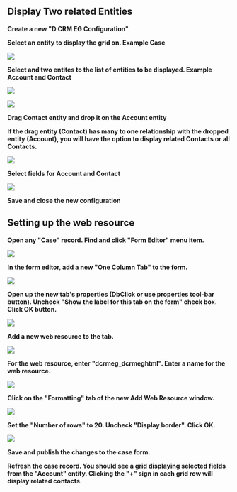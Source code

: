 ## Display Two related Entities

**Create a new "D CRM EG Configuration"**

**Select an entity to display the grid on. Example Case**

![](/docs/Display%20Two%20related%20Entities_config1copy.png)

**Select and two entites to the list of entities to be displayed. Example Account and Contact**

![](/docs/Display%20Two%20related%20Entities_config2copy.png)

![](/docs/Display%20Two%20related%20Entities_config10copy.png)

**Drag Contact entity and drop it on the Account entity**

**If the drag entity (Contact) has many to one relationship with the dropped entity (Account), you will have the option to display related Contacts or all Contacts.**

![](/docs/Display%20Two%20related%20Entities_config12copy.png)

**Select fields for Account and Contact**

![](/docs/Display%20Two%20related%20Entities_configuration.PNG)

**Save and close the new configuration**


## Setting up the web resource

**Open any "Case" record. Find and click "Form Editor" menu item.**

![](/docs/Display%20Two%20related%20Entities_case1copy.png)

**In the form editor, add a new "One Column Tab" to the form.**

![](/docs/Display%20Two%20related%20Entities_case2copy.png)

**Open up the new tab's properties (DbClick or use properties tool-bar button). Uncheck "Show the label for this tab on the form" check box. Click OK button.**

![](/docs/Display%20Two%20related%20Entities_case3copy.png)

**Add a new web resource to the tab.**

![](/docs/Display%20Two%20related%20Entities_case4copy.png)

**For the web resource, enter "dcrmeg_dcrmeghtml". Enter a name for the web resource.**

![](/docs/Display%20Two%20related%20Entities_case5copy.png)

**Click on the "Formatting" tab of the new Add Web Resource window.**

![](/docs/Display%20Two%20related%20Entities_case7copy.png)

**Set the "Number of rows" to 20. Uncheck "Display border". Click OK.**

![](/docs/Display%20Two%20related%20Entities_case8copy.png)

**Save and publish the changes to the case form.**

**Refresh the case record. You should see a grid displaying selected fields from the "Account" entity. Clicking the "+" sign in each grid row will display related contacts.**
